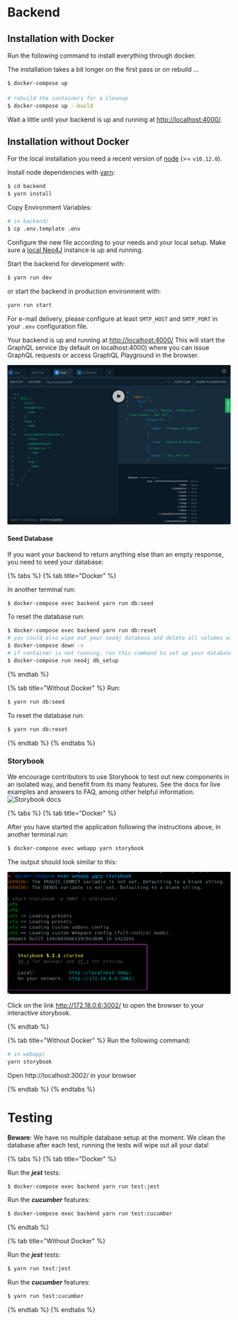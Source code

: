 # Backend

## Installation with Docker

Run the following command to install everything through docker.

The installation takes a bit longer on the first pass or on rebuild ...

```bash
$ docker-compose up

# rebuild the containers for a cleanup
$ docker-compose up --build
```

Wait a little until your backend is up and running at [http://localhost:4000/](http://localhost:4000/).

## Installation without Docker

For the local installation you need a recent version of [node](https://nodejs.org/en/)
(&gt;= `v10.12.0`).

Install node dependencies with [yarn](https://yarnpkg.com/en/):
```bash
$ cd backend
$ yarn install
```

Copy Environment Variables:
```bash
# in backend/
$ cp .env.template .env
```
Configure the new file according to your needs and your local setup. Make sure
a [local Neo4J](http://localhost:7474) instance is up and running.

Start the backend for development with:
```bash
$ yarn run dev
```

or start the backend in production environment with:
```bash
yarn run start
```

For e-mail delivery, please configure at least `SMTP_HOST` and `SMTP_PORT` in
your `.env` configuration file.

Your backend is up and running at [http://localhost:4000/](http://localhost:4000/)
This will start the GraphQL service \(by default on localhost:4000\) where you
can issue GraphQL requests or access GraphQL Playground in the browser.

![GraphQL Playground](../.gitbook/assets/graphql-playground.png)


#### Seed Database

If you want your backend to return anything else than an empty response, you
need to seed your database:

{% tabs %}
{% tab title="Docker" %}

In another terminal run:
```bash
$ docker-compose exec backend yarn run db:seed
```

To reset the database run:
```bash
$ docker-compose exec backend yarn run db:reset
# you could also wipe out your neo4j database and delete all volumes with:
$ docker-compose down -v
# if container is not running, run this command to set up your database indeces and contstraints
$ docker-compose run neo4j db_setup
```
{% endtab %}

{% tab title="Without Docker" %}
Run:
```bash
$ yarn run db:seed
```

To reset the database run:
```bash
$ yarn run db:reset
```
{% endtab %}
{% endtabs %}

### Storybook

We encourage contributors to use Storybook to test out new components in an isolated way, and benefit from its many features.
See the docs for live examples and answers to FAQ, among other helpful information. ![Storybook docs](https://storybook.js.org/docs/basics/introduction/)

{% tabs %}
{% tab title="Docker" %}

After you have started the application following the instructions above, in another terminal run:

```bash
$ docker-compose exec webapp yarn storybook
```
The output should look similar to this:

![Storybook output](../.gitbook/assets/storybook-output.png)

Click on the link http://172.18.0.6:3002/ to open the browser to your interactive storybook.

{% endtab %}

{% tab title="Without Docker" %}
Run the following command: 

```bash
# in webapp/
yarn storybook
```

Open http://localhost:3002/ in your browser

{% endtab %}
{% endtabs %}


# Testing

**Beware**: We have no multiple database setup at the moment. We clean the
database after each test, running the tests will wipe out all your data!


{% tabs %}
{% tab title="Docker" %}

Run the _**jest**_ tests:

```bash
$ docker-compose exec backend yarn run test:jest
```

Run the _**cucumber**_ features:

```bash
$ docker-compose exec backend yarn run test:cucumber
```

{% endtab %}

{% tab title="Without Docker" %}

Run the _**jest**_ tests:

```bash
$ yarn run test:jest
```

Run the _**cucumber**_ features:

```bash
$ yarn run test:cucumber
```

{% endtab %}
{% endtabs %}
